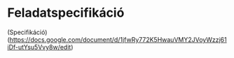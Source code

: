 # Feladatspecifikáció
(Specifikáció) (https://docs.google.com/document/d/1jfwRy772K5HwauVMY2JVoyWzzj61iDf-utYsu5Vvy8w/edit)
